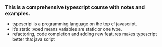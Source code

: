 ### This is a comprehensive typescript course with notes and examples.

  - typescript is a programming language on the top of javascript.
  - it's static typed means variables are static or one type.
  - refactoring, code completion and adding new features makes typescript better that java script